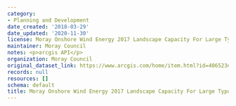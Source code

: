 ```yaml
---
category:
- Planning and Development
date_created: '2018-03-29'
date_updated: '2020-11-30'
license: Moray Onshore Wind Energy 2017 Landscape Capacity For Large Typologies (Moray)
maintainer: Moray Council
notes: <p>arcgis API</p>
organization: Moray Council
original_dataset_link: https://www.arcgis.com/home/item.html?id=406523dc2a4b4d1a917b10b91a4793fc
records: null
resources: []
schema: default
title: Moray Onshore Wind Energy 2017 Landscape Capacity For Large Typologies (Moray)
---
```

